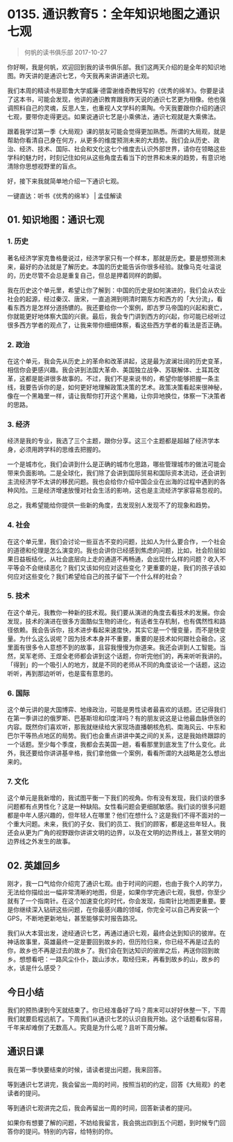 # 0135. 通识教育5：全年知识地图之通识七观
> 何帆的读书俱乐部
2017-10-27

你好啊，我是何帆，欢迎回到我的读书俱乐部。我们这两天介绍的是全年的知识地图。昨天讲的是通识七艺，今天我再来讲讲通识七观。

我们本周的精读书是耶鲁大学威廉·德雷谢维奇教授写的《优秀的绵羊》。你要是读了这本书，可能会发现，他讲的通识教育跟我昨天说的通识七艺更为相像。他也强调照料自己的灵魂，反思人生，也重视人文学科的熏陶。今天我要跟你介绍的通识七观，要带你走得更远。如果说通识七艺是小乘佛法，通识七观就是大乘佛法。

跟着我学过第一季《大局观》课的朋友可能会觉得更加熟悉。所谓的大局观，就是帮助你看清自己身在何方，从更多的维度预测未来的大趋势。我们会从历史、政治、经济、技术、国际、社会和文化这七个维度去认识外部世界，请你在领略这些学科的魅力时，时刻记住如何从这些角度去看当下的世界和未来的趋势，有意识地清除你思想视野里的盲点。

好，接下来我就简单地介绍一下通识七观。

一键直达：听书《优秀的绵羊》 | 孟佳解读

## 01. 知识地图：通识七观

### 1. 历史

著名经济学家克鲁格曼说过，经济学家只有一个样本，那就是历史。要是想预测未来，最好的办法就是了解历史。本国的历史能告诉你很多经验。就像马克·吐温说的，历史尽管不会总是重复自己，但总是押着同样的韵脚。

我在历史这个单元里，希望让你了解到：中国的历史是如何演进的，我们会从农业社会的起源，经过秦汉、唐宋，一直追溯到明清时期东方和西方的「大分流」，看看东西方是怎样分道扬镳的。我还要给你一个案例，即古罗马帝国的兴起和衰亡，你就能更好地体察大国的兴衰。最后，我会专门讲到西方的兴起，你可能已经听过很多西方学者的观点了，让我来带你细细体察，看这些西方学者的看法是否正确。

### 2. 政治

在这个单元，我会先从历史上的革命和改革讲起，这是最为波澜壮阔的历史变革，相信你会更感兴趣。我会讲到法国大革命、美国独立战争、苏联解体、土耳其改革，这都是能讲很多故事的。不过，我们不是来说书的，希望你能够把握一条主线，我要告诉你的是，如何更好地理解政策决策的艺术。政策决策看起来很神秘，像在一个黑箱里一样，请让我帮你打开这个黑箱，让你异地换位，体察一下决策者的思路。

### 3. 经济 

经济是我的专业，我选了三个主题，跟你分享。这三个主题都是超越了经济学本身，必须用跨学科的思维去把握的。

一个是城市化，我们会讲到什么是正确的城市化思路，哪些管理城市的做法可能会带来负面影响。二是全球化，我们除了会讲到国际贸易和国际资本流动，还会讲到主流经济学不太讲的移民问题。我也会给你介绍中国企业在出海的过程中遇到的各种风险。三是经济增速放慢对社会生活的影响，这也是主流经济学家容易忽视的。

总之，我希望能给你提供一些新的角度，去发现别人发现不了的现象和趋势。

### 4. 社会 

在这个单元里，我们会讨论一些亘古不变的问题，比如人为什么要合作，一个社会的道德和伦理是怎么演变的。我也会讲你已经感到焦虑的问题，比如，社会阶层如果日益板结化，从社会底层向上走的通道不再畅通，会出现什么样的问题？收入不平等会不会继续恶化？我们又该如何应对这些变化？更重要的是，我们的孩子该如何应对这些变化？我们希望给自己的孩子留下一个什么样的社会？

### 5. 技术 

在这个单元，我教你一种新的技术观。我们要从演进的角度去看技术的发展。你会发现，技术的演进在很多方面酷似生物的进化，有适者生存机制，也有偶然性和路径依赖。我会告诉你，技术进步看起来速度快，其实它是一个慢变量，而不是快变量。为什么这么说呢？因为技术本身并不重要，重要的是技术如何跟社会融合。这里面有很多令人意想不到的故事，且容我慢慢为你道来。我还会讲到人工智能。当然，吴军老师、王煜全老师都会讲到这个话题，你听完他们的，再来听听我讲的。「得到」的一个吸引人的地方，就是不同的老师从不同的角度谈论一个话题，这边听听，再到那边听听，也是蛮有意思的。

### 6. 国际 

这个单元讲的是大国博弈、地缘政治，可能是男性读者最喜欢的话题。还记得我们在第一季讲过的俄罗斯、巴基斯坦和印度洋吗？有的朋友说这是让他最血脉偾张的内容。既然你们喜欢听，那我就继续给大家现场直播朝核危机、南海风云、中东和巴尔干等热点地区的局势。我们也会重点讲讲中美之间的关系，这是我始终跟踪的一个话题。至少每个季度，我都会去美国一趟，看看那里到底发生了什么变化。此外，我还要给你讲讲基辛格，我们拿他做一个案例，看看所谓的大战略是怎么想出来的。

### 7. 文化 

这个单元是我新增的，我试图平衡一下我们的视角。你有没有发现，我们谈的很多问题都有点男性化？这是一种缺陷。女性看问题会更细腻敏感。我们谈的很多问题都是中年人感兴趣的，但年轻人在哪里？他们在想什么？这是我们不得不面对的一个重大问题。未来，我们的子女、我们的员工、我们的顾客，都是这些年轻人。我还会从更为广角的视野跟你讲讲文明的边界，以及在文明的边界线上，甚至文明的边界线之外发生的故事。

## 02. 英雄回乡

刚才，我一口气给你介绍完了通识七观。由于时间的问题，也由于我个人的学力，无法给你描绘出一幅非常清晰的地图，但是，如果你学完通识七观，我想，你至少就有了一个指南针。在这个加速变化的时代，你会发现，指南针比地图更重要。要是你继续深入钻研这些问题，在你最感兴趣的领域，你完全可以自己再安装一个GPS，不断地更新地址，甚至能够实时报告路况。

我们从大本营出发，途经通识七艺，再通过通识七观，最终会达到知识的彼岸。在神话故事里，英雄最终一定是要回到故乡的，但历险归来，你已经不再是过去的你，故乡也不再是过去的故乡了。我们会在到达知识的彼岸之后，再送你回到故乡。想想看吧：一路风尘仆仆，跋山涉水，取经归来，再看到故乡的山，故乡的水，该是什么感受？

## 今日小结

我们的预热课到今天就结束了。你已经准备好了吗？周末可以好好休整一下，下周我们就要启程远航了。下周我们从通识七艺的认识自我开始。这个话题看似容易，千年来却难倒了无数高人。究竟是为什么呢？且听下周分解。

## 通识日课

我在第一季快要结束的时候，请读者提出问题，我来回答。

等到通识七艺讲完，我会留出一周的时间，按照当初的约定，回答《大局观》的老读者的提问。

等到通识七观讲完之后，我会再留出一周的时间，回答新读者的提问。

如果你有想要了解的问题，不妨给我留言，我会挑出四到五个问题，到时候专门回答你的提问。特别的内容，给特别的你。



